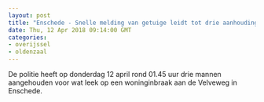 ```yaml
---
layout: post
title: "Enschede - Snelle melding van getuige leidt tot drie aanhoudingen"
date: Thu, 12 Apr 2018 09:14:00 GMT
categories: 
- overijssel 
- oldenzaal 
---
```


De politie heeft op donderdag 12 april rond 01.45 uur drie mannen aangehouden voor wat leek op een woninginbraak aan de Velveweg in Enschede.
